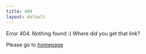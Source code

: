 ```yaml
---
title: 404
layout: default
---
```


Error 404. Nothing found :( Where did you get that link?

Please go to [homepage](/)

